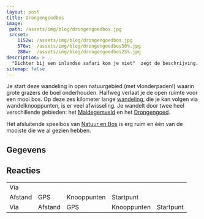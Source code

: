 ```yaml
---
layout: post
title: Drongengoedbos 
image: 
 path: /assets/img/blog/drongengoedbos.jpg
 srcset:
    1152w: /assets/img/blog/drongengoedbos.jpg
    576w:  /assets/img/blog/drongengoedbos50%.jpg
    288w:  /assets/img/blog/drongengoedbos25%.jpg
description: >
  "Dichter bij een inlandse safari kom je niet"  zegt de beschrijving.  Daar is geen woord van gelogen.  De wandeling eindigt met een erg leuk speelbos.
sitemap: false
---
```


 Je start deze wandeling in open natuurgebied (met vlonderpaden!) waarin grote grazers de boel onderhouden. Halfweg verlaat je de open ruimte voor een mooi bos.  Op deze zes kilometer lange [wandeling](https://www.routen.be/drongengoedbos-wandelroute), die je kan volgen via wandelknooppunten, is er veel afwisseling.  Je wandelt door twee heel verschillende gebieden: het [Maldegemveld](https://www.natuurpunt.be/natuurgebied/maldegemveld) en het [Drongengoed](https://www.natuurenbos.be/drongengoed).

Het afsluitende speelbos van [Natuur en Bos](https://knesselaarsnieuws.net/2018/10/10/sprookjesbos-nieuwe-aanwinst-voor-drongengoed/) is erg ruim en één van de mooiste die we al gezien hebben.

<h2 class="gegevens">Gegevens</h2>

<h2 class="reacties"> Reacties </h2>
 
 <table>
   <tr>
    <td>Via</td>
       
   <tr>
    <td>Afstand</td>
    <td>GPS</td>
    <td>Knooppunten</td>   
    <td>Startpunt</td>
  </tr>
  <tr>
   <td>Via</td>
    <td>Afstand</td>
    <td>GPS</td>
    <td>Knooppunten</td>   
    <td>Startpunt</td>
  </tr>
</table> 
